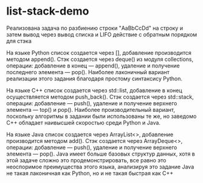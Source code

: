 # list-stack-demo

Реализована задача по разбиению строки "AaBbCcDd" на строку и затем вывод через вывод списка и LIFO действие с обратным порядком для стэка

На языке Python список создается через [], добавление производится методом append().
Стэк создается через deque() из модуля collections, операции: добавление в конец — append(), удаление и получение последнего элемента — pop().
Наиболее лаконичный вариант реализации этого задания благодаря простому синтаксису Python.

На языке C++ список создается через std::list, добавление в конец осуществляется методом push_back().
Стэк создается через std::stack, операции: добавление — push(), удаление и получение верхнего элемента — top() и pop().
Наиболее производительный вариант, поскольку алгоритмы в задании были использованы те же, но заведомо C++ обладает наивысшей скоростью среди Python и Java.

На языке Java список создается через ArrayList<>, добавление производится методом add().
Стэк создается через ArrayDeque<>, операции: добавление — push(), удаление и получение верхнего элемента — pop().
Java имеет больше базовых структур данных, хотя в этой задаче сложно это продемонстрировать, все равно это неоспоримое преимущества этого языка, анализируя это задание Java не такая лаконичная как Python, но и не такая быстрая как C++
